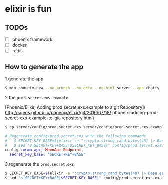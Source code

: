 # elixir is fun

## TODOs
- [ ] phoenix framework
- [ ] docker
- [ ] redis

## How to generate the app
1.generate the app

```bash
$ mix phoenix.new --no-brunch --no-ecto --no-html server --app chatty
```

2.the `prod.secret.exs.example`

[Phoenix/Elixir, Adding prod.secret.exs.example to a git Repository](
http://sgeos.github.io/phoenix/elixir/git/2016/07/18/
phoenix-adding-prod-secret-exs-example-to-git-repository.html)

```bash
$ cp server/config/prod.secret.exs server/config/prod.secret.exs.example
```

```elixir
# Regenerate config/prod.secret.exs with the following commands
#   $ SECRET_KEY_BASE=$(elixir -e ":crypto.strong_rand_bytes(48) |> Base.encode64 |> IO.puts")
#   $ sed "s|SECRET+KEY+BASE|$SECRET_KEY_BASE|" config/prod.secret.exs.example >config/prod.secret.exs
config :memo_api, MemoApi.Endpoint,
  secret_key_base: "SECRET+KEY+BASE"
```

3.regenerate the `prod.secret.exs`

```bash
$ SECRET_KEY_BASE=$(elixir -e ":crypto.strong_rand_bytes(48) |> Base.encode64 |> IO.puts")
$ sed "s|SECRET+KEY+BASE|$SECRET_KEY_BASE|" config/prod.secret.exs.example >config/prod.secret.exs
```
